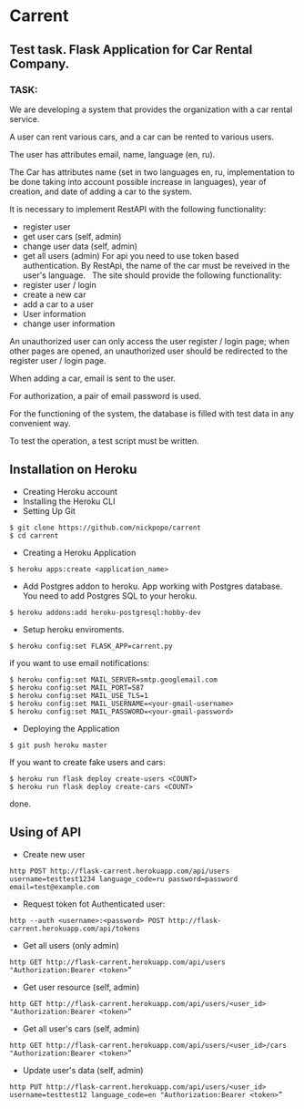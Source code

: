 # Carrent
## Test task. Flask Application for Car Rental Company.
### TASK:
We are developing a system that provides the organization with a car rental service.

A user can rent various cars, and a car can be rented to various users.

The user has attributes email, name, language (en, ru). 

The Car has attributes name (set in two languages en, ru, 
implementation to be done taking into account possible increase in languages), 
year of creation, and date of adding a car to the system.

It is necessary to implement RestAPI with the following functionality:
- register user
- get user cars (self, admin)
- change user data (self, admin)
- get all users (admin)
For api you need to use token based authentication.
By RestApi, the name of the car must be reveived in the user's language.
 
The site should provide the following functionality:
- register user / login
- create a new car
- add a car to a user
- User information
- change user information

An unauthorized user can only access the user register / login page;
when other pages are opened, an unauthorized user should be redirected to the register user / login page.

When adding a car, email is sent to the user.

For authorization, a pair of email password is used.

For the functioning of the system, the database is filled with test data in any convenient way.

To test the operation, a test script must be written.

## Installation on Heroku
- Creating Heroku account
- Installing the Heroku CLI
- Setting Up Git
```
$ git clone https://github.com/nickpopo/carrent
$ cd carrent
```
- Creating a Heroku Application
```
$ heroku apps:create <application_name>
```
- Add Postgres addon to heroku. App working with Postgres database. You need to add Postgres SQL to your heroku.
```
$ heroku addons:add heroku-postgresql:hobby-dev
```
- Setup heroku enviroments.
```
$ heroku config:set FLASK_APP=carrent.py
```
if you want to use email notifications:
```
$ heroku config:set MAIL_SERVER=smtp.googlemail.com
$ heroku config:set MAIL_PORT=587
$ heroku config:set MAIL_USE_TLS=1
$ heroku config:set MAIL_USERNAME=<your-gmail-username>
$ heroku config:set MAIL_PASSWORD=<your-gmail-password>
```
- Deploying the Application
```
$ git push heroku master
```
If you want to create fake users and cars:
```
$ heroku run flask deploy create-users <COUNT>
$ heroku run flask deploy create-cars <COUNT>
```

done.


## Using of API
- Create new user
```
http POST http://flask-carrent.herokuapp.com/api/users username=testtest1234 language_code=ru password=password email=test@example.com
```
- Request token fot Authenticated user:
```
http --auth <username>:<password> POST http://flask-carrent.herokuapp.com/api/tokens
```
- Get all users (only admin)
```
http GET http://flask-carrent.herokuapp.com/api/users "Authorization:Bearer <token>”
```
- Get user resource (self, admin)
```
http GET http://flask-carrent.herokuapp.com/api/users/<user_id> "Authorization:Bearer <token>”
```	
- Get all user's cars (self, admin)
```
http GET http://flask-carrent.herokuapp.com/api/users/<user_id>/cars "Authorization:Bearer <token>”
```	
- Update user's data (self, admin)
```
http PUT http://flask-carrent.herokuapp.com/api/users/<user_id> username=testtest12 language_code=en "Authorization:Bearer <token>”
```
